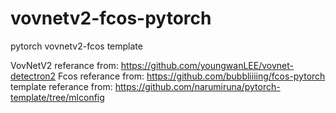 # vovnetv2-fcos-pytorch
pytorch vovnetv2-fcos template

VovNetV2 referance from: https://github.com/youngwanLEE/vovnet-detectron2
Fcos referance from: https://github.com/bubbliiiing/fcos-pytorch
template referance from: https://github.com/narumiruna/pytorch-template/tree/mlconfig
